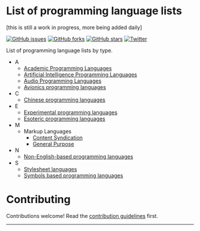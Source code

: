 # List of programming language lists
[this is still a work in progress, more being added daily]

[![GitHub issues](https://img.shields.io/github/issues/AnanthaRajuC/List-of-programming-languages-by-type.svg)](https://github.com/AnanthaRajuC/List-of-programming-languages-by-type/issues)
[![GitHub forks](https://img.shields.io/github/forks/AnanthaRajuC/List-of-programming-languages-by-type.svg)](https://github.com/AnanthaRajuC/List-of-programming-languages-by-type/network)
[![GitHub stars](https://img.shields.io/github/stars/AnanthaRajuC/List-of-programming-languages-by-type.svg)](https://github.com/AnanthaRajuC/List-of-programming-languages-by-type/stargazers)
[![Twitter](https://img.shields.io/twitter/url/https/github.com/AnanthaRajuC/List-of-programming-languages-by-type.svg?style=social)](https://twitter.com/intent/tweet?text=Wow:&url=%5Bobject%20Object%5D)

List of programming language lists by type.

- A
  - <a href="https://github.com/AnanthaRajuC/List-of-programming-language-lists/blob/master/Artificial%20Intelligence.md" target="_blank">Academic Programming Languages</a>
  - <a href="https://github.com/AnanthaRajuC/List-of-programming-languages-by-type/blob/master/Academic%20Programming%20Languages.md" target="_blank">Artificial Intelligence Programming Languages</a>
  - <a href="https://github.com/AnanthaRajuC/List-of-programming-language-lists/blob/master/Audio%20Programming%20Languages.md" target="_blank">Audio Programming Languages</a>
  - <a href="https://github.com/AnanthaRajuC/List-of-programming-languages-by-type/blob/master/Avionics%20Programming%20Languages.md" target="_blank">Avionics programming languages</a>
- C
  - <a href="https://github.com/AnanthaRajuC/List-of-programming-language-lists/blob/master/Chinese%20programming%20languages.md" target="_blank">Chinese programming languages</a>
- E
  - <a href="https://github.com/AnanthaRajuC/List-of-programming-languages-by-type/blob/master/Experimental%20programming%20languages.md" target="_blank">Experimental programming languages</a>
  - <a href="https://github.com/AnanthaRajuC/List-of-programming-language-lists/blob/master/Esoteric%20programming%20language.md" target="_blank">Esoteric programming languages</a>
- M
  - Markup Languages
    - <a href="https://github.com/AnanthaRajuC/List-of-programming-language-lists/blob/master/Content%20Syndication.md" target="_blank">Content Syndication</a>
    - <a href="https://github.com/AnanthaRajuC/List-of-programming-language-lists/blob/master/Markup%20Language%20(General%20Purpose).md" target="_blank">General Purpose</a>
- N
  - <a href="https://github.com/AnanthaRajuC/List-of-programming-language-lists/blob/master/Non-English-based%20programming%20languages.md" target="_blank">Non-English-based programming languages</a>
- S
  - <a href="https://github.com/AnanthaRajuC/List-of-programming-languages-by-type/blob/master/Stylesheet%20Languages.md" target="_blank">Stylesheet languages</a>
  - <a href="https://github.com/AnanthaRajuC/List-of-programming-language-lists/blob/master/Symbols%20based%20programming%20languages.md" target="_blank">Symbols based programming languages</a>

# Contributing

Contributions welcome! Read the [contribution guidelines](CONTRIBUTING.md) first.

---
